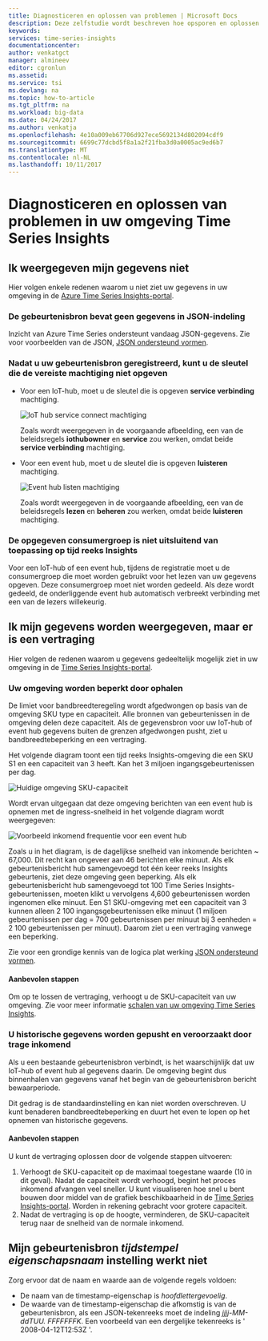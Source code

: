```yaml
---
title: Diagnosticeren en oplossen van problemen | Microsoft Docs
description: Deze zelfstudie wordt beschreven hoe opsporen en oplossen van problemen in uw omgeving Time Series Insights
keywords: 
services: time-series-insights
documentationcenter: 
author: venkatgct
manager: almineev
editor: cgronlun
ms.assetid: 
ms.service: tsi
ms.devlang: na
ms.topic: how-to-article
ms.tgt_pltfrm: na
ms.workload: big-data
ms.date: 04/24/2017
ms.author: venkatja
ms.openlocfilehash: 4e10a009eb67706d927ece5692134d802094cdf9
ms.sourcegitcommit: 6699c77dcbd5f8a1a2f21fba3d0a0005ac9ed6b7
ms.translationtype: MT
ms.contentlocale: nl-NL
ms.lasthandoff: 10/11/2017
---
```

# <a name="diagnose-and-solve-problems-in-your-time-series-insights-environment"></a>Diagnosticeren en oplossen van problemen in uw omgeving Time Series Insights

## <a name="i-dont-see-my-data"></a>Ik weergegeven mijn gegevens niet
Hier volgen enkele redenen waarom u niet ziet uw gegevens in uw omgeving in de [Azure Time Series Insights-portal](https://insights.timeseries.azure.com).

### <a name="your-event-source-doesnt-have-data-in-json-format"></a>De gebeurtenisbron bevat geen gegevens in JSON-indeling
Inzicht van Azure Time Series ondersteunt vandaag JSON-gegevens. Zie voor voorbeelden van de JSON, [JSON ondersteund vormen](time-series-insights-send-events.md#supported-json-shapes).

### <a name="when-you-registered-your-event-source-you-didnt-provide-the-key-that-has-the-required-permission"></a>Nadat u uw gebeurtenisbron geregistreerd, kunt u de sleutel die de vereiste machtiging niet opgeven
* Voor een IoT-hub, moet u de sleutel die is opgeven **service verbinding** machtiging.

   ![IoT hub service connect machtiging](media/diagnose-and-solve-problems/iothub-serviceconnect-permissions.png)

   Zoals wordt weergegeven in de voorgaande afbeelding, een van de beleidsregels **iothubowner** en **service** zou werken, omdat beide **service verbinding** machtiging.
* Voor een event hub, moet u de sleutel die is opgeven **luisteren** machtiging.

   ![Event hub listen machtiging](media/diagnose-and-solve-problems/eventhub-listen-permissions.png)

   Zoals wordt weergegeven in de voorgaande afbeelding, een van de beleidsregels **lezen** en **beheren** zou werken, omdat beide **luisteren** machtiging.

### <a name="the-provided-consumer-group-is-not-exclusive-to-time-series-insights"></a>De opgegeven consumergroep is niet uitsluitend van toepassing op tijd reeks Insights
Voor een IoT-hub of een event hub, tijdens de registratie moet u de consumergroep die moet worden gebruikt voor het lezen van uw gegevens opgeven. Deze consumergroep moet niet worden gedeeld. Als deze wordt gedeeld, de onderliggende event hub automatisch verbreekt verbinding met een van de lezers willekeurig.

## <a name="i-see-my-data-but-theres-a-lag"></a>Ik mijn gegevens worden weergegeven, maar er is een vertraging
Hier volgen de redenen waarom u gegevens gedeeltelijk mogelijk ziet in uw omgeving in de [Time Series Insights-portal](https://insights.timeseries.azure.com).

### <a name="your-environment-is-getting-throttled"></a>Uw omgeving worden beperkt door ophalen
De limiet voor bandbreedteregeling wordt afgedwongen op basis van de omgeving SKU type en capaciteit. Alle bronnen van gebeurtenissen in de omgeving delen deze capaciteit. Als de gegevensbron voor uw IoT-hub of event hub gegevens buiten de grenzen afgedwongen pusht, ziet u bandbreedtebeperking en een vertraging.

Het volgende diagram toont een tijd reeks Insights-omgeving die een SKU S1 en een capaciteit van 3 heeft. Kan het 3 miljoen ingangsgebeurtenissen per dag.

![Huidige omgeving SKU-capaciteit](media/diagnose-and-solve-problems/environment-sku-current-capacity.png)

Wordt ervan uitgegaan dat deze omgeving berichten van een event hub is opnemen met de ingress-snelheid in het volgende diagram wordt weergegeven:

![Voorbeeld inkomend frequentie voor een event hub](media/diagnose-and-solve-problems/eventhub-ingress-rate.png)

Zoals u in het diagram, is de dagelijkse snelheid van inkomende berichten ~ 67,000. Dit recht kan ongeveer aan 46 berichten elke minuut. Als elk gebeurtenisbericht hub samengevoegd tot één keer reeks Insights gebeurtenis, ziet deze omgeving geen beperking. Als elk gebeurtenisbericht hub samengevoegd tot 100 Time Series Insights-gebeurtenissen, moeten klikt u vervolgens 4,600 gebeurtenissen worden ingenomen elke minuut. Een S1 SKU-omgeving met een capaciteit van 3 kunnen alleen 2 100 ingangsgebeurtenissen elke minuut (1 miljoen gebeurtenissen per dag = 700 gebeurtenissen per minuut bij 3 eenheden = 2 100 gebeurtenissen per minuut). Daarom ziet u een vertraging vanwege een beperking. 

Zie voor een grondige kennis van de logica plat werking [JSON ondersteund vormen](time-series-insights-send-events.md#supported-json-shapes).

#### <a name="recommended-steps"></a>Aanbevolen stappen
Om op te lossen de vertraging, verhoogt u de SKU-capaciteit van uw omgeving. Zie voor meer informatie [schalen van uw omgeving Time Series Insights](time-series-insights-how-to-scale-your-environment.md).

### <a name="youre-pushing-historical-data-and-causing-slow-ingress"></a>U historische gegevens worden gepusht en veroorzaakt door trage inkomend
Als u een bestaande gebeurtenisbron verbindt, is het waarschijnlijk dat uw IoT-hub of event hub al gegevens daarin. De omgeving begint dus binnenhalen van gegevens vanaf het begin van de gebeurtenisbron bericht bewaarperiode. 

Dit gedrag is de standaardinstelling en kan niet worden overschreven. U kunt benaderen bandbreedtebeperking en duurt het even te lopen op het opnemen van historische gegevens.

#### <a name="recommended-steps"></a>Aanbevolen stappen
U kunt de vertraging oplossen door de volgende stappen uitvoeren:
1. Verhoogt de SKU-capaciteit op de maximaal toegestane waarde (10 in dit geval). Nadat de capaciteit wordt verhoogd, begint het proces inkomend afvangen veel sneller. U kunt visualiseren hoe snel u bent bouwen door middel van de grafiek beschikbaarheid in de [Time Series Insights-portal](https://insights.timeseries.azure.com). Worden in rekening gebracht voor grotere capaciteit.
2. Nadat de vertraging is op de hoogte, verminderen, de SKU-capaciteit terug naar de snelheid van de normale inkomend.

## <a name="my-event-sources-timestamp-property-name-setting-doesnt-work"></a>Mijn gebeurtenisbron *tijdstempel eigenschapsnaam* instelling werkt niet
Zorg ervoor dat de naam en waarde aan de volgende regels voldoen:
* De naam van de timestamp-eigenschap is _hoofdlettergevoelig_.
* De waarde van de timestamp-eigenschap die afkomstig is van de gebeurtenisbron, als een JSON-tekenreeks moet de indeling _jjjj-MM-ddTUU. FFFFFFFK_. Een voorbeeld van een dergelijke tekenreeks is ' 2008-04-12T12:53Z '.
